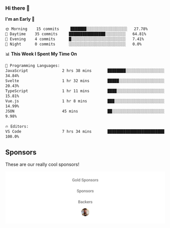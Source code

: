 ### Hi there 👋

<!--
**alexanderniebuhr/alexanderniebuhr** is a ✨ _special_ ✨ repository because its `README.md` (this file) appears on your GitHub profile.

Here are some ideas to get you started:

- 🔭 I’m currently working on ...
- 🌱 I’m currently learning ...
- 👯 I’m looking to collaborate on ...
- 🤔 I’m looking for help with ...
- 💬 Ask me about ...
- 📫 How to reach me: ...
- 😄 Pronouns: ...
- ⚡ Fun fact: ...
-->

<!--START_SECTION:waka-->
**I'm an Early 🐤** 

```text
🌞 Morning    15 commits     ███████░░░░░░░░░░░░░░░░░░   27.78% 
🌆 Daytime    35 commits     ████████████████░░░░░░░░░   64.81% 
🌃 Evening    4 commits      █░░░░░░░░░░░░░░░░░░░░░░░░   7.41% 
🌙 Night      0 commits      ░░░░░░░░░░░░░░░░░░░░░░░░░   0.0%

```


📊 **This Week I Spent My Time On** 

```text
💬 Programming Languages: 
JavaScript               2 hrs 38 mins       ████████░░░░░░░░░░░░░░░░░   34.84% 
Svelte                   1 hr 32 mins        █████░░░░░░░░░░░░░░░░░░░░   20.43% 
TypeScript               1 hr 11 mins        ████░░░░░░░░░░░░░░░░░░░░░   15.81% 
Vue.js                   1 hr 8 mins         ███░░░░░░░░░░░░░░░░░░░░░░   14.99% 
JSON                     45 mins             ██░░░░░░░░░░░░░░░░░░░░░░░   9.98%

🔥 Editors: 
VS Code                  7 hrs 34 mins       █████████████████████████   100.0%

```


<!--END_SECTION:waka-->

## Sponsors

These are our really cool sponsors!

<!-- sponsors -->

<!-- sponsors -->

<p align="center">
  <a href="https://github.com/sponsors/alexanderniebuhr">
    <img src='./sponsors.svg'/>
  </a>
</p>
